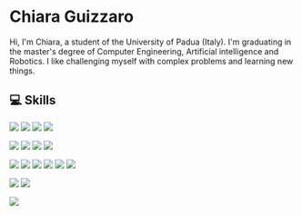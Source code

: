 <!-- <img src="https://github.com/chguizz/chguizz/blob/main/figures/myBanner_low.jpg"> -->

# Chiara Guizzaro

Hi, I'm Chiara, a student of the University of Padua (Italy). I'm graduating in the master's degree of Computer Engineering, Artificial intelligence and Robotics. I like challenging myself with complex problems and learning new things.

## 💻 Skills

![](https://img.shields.io/badge/Code-Python-informational?style=flat&logo=Python&logoColor=white&color=346cad)
![](https://img.shields.io/badge/Code-IPython-informational?style=flat&logo=Python&logoColor=white&color=346cad)
![](https://img.shields.io/badge/Code-C++-informational?style=flat&logo=C++&logoColor=white&color=346cad)
![](https://img.shields.io/badge/Code-Java-informational?style=flat&logo=Java&logoColor=white&color=346cad)  

![](https://img.shields.io/badge/Database-SQL-informational?style=flat&logo=SQL&logoColor=white&color=00acd1)
![](https://img.shields.io/badge/Tool-PostgreSQL-informational?style=flat&logoColor=white&color=00acd1)
![](https://img.shields.io/badge/Tool-pgAdmin-informational?style=flat&logoColor=white&color=00acd1)
![](https://img.shields.io/badge/Database-Firebase-informational?style=flat&logoColor=white&color=00acd1)  

![](https://img.shields.io/badge/AI-numpy-informational?style=flat&logoColor=white&color=00e093)
![](https://img.shields.io/badge/AI-sklearn-informational?style=flat&logoColor=white&color=00e093)
![](https://img.shields.io/badge/AI-Keras-informational?style=flat&logoColor=white&color=00e093)
![](https://img.shields.io/badge/AI-TensorFlow-informational?style=flat&logoColor=white&color=00e093)
![](https://img.shields.io/badge/AI-matplotlib-informational?style=flat&logoColor=white&color=00e093)
![](https://img.shields.io/badge/AI-pandas-informational?style=flat&logoColor=white&color=00e093)

![](https://img.shields.io/badge/Tool-Android_Studio-informational?style=flat&logoColor=white&color=fffa36)
![](https://img.shields.io/badge/Tool-Visual_Studio-informational?style=flat&logoColor=white&color=fffa36)

<!-- <img align="center" src="https://github-readme-stats.vercel.app/api/top-langs/?username=chguizz&theme=dark"/> --> 
<img align="center" src="https://github-readme-stats.vercel.app/api//?username=chguizz&theme=dark"/>

